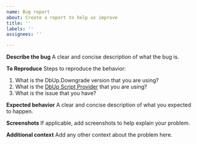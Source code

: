 ```yaml
---
name: Bug report
about: Create a report to help us improve
title: ''
labels: ''
assignees: ''

---
```


**Describe the bug**
A clear and concise description of what the bug is.

**To Reproduce**
Steps to reproduce the behavior:
1. What is the DbUp.Downgrade version that you are using?
2. What is the [DbUp Script Provider](https://github.com/DbUp/DbUp/blob/master/docs/more-info/script-providers.md) that you are using?
3. What is the issue that you have?

**Expected behavior**
A clear and concise description of what you expected to happen.

**Screenshots**
If applicable, add screenshots to help explain your problem.

**Additional context**
Add any other context about the problem here.
